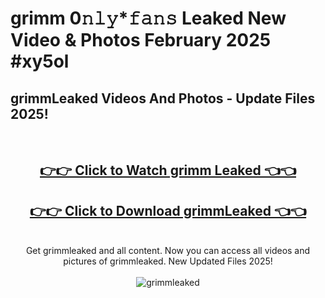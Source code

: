 # grimm 0𝚗𝚕𝚢*𝚏𝚊𝚗𝚜 Leaked New Video & Photos February 2025 #xy5ol

<h2>grimmLeaked Videos And Photos - Update Files 2025!</h2>
<br>
<div align="center">
<h2><a href="https://mediaupload.pro?title=grimm&ref=11F" rel="nofollow">👉👉 Click to Watch grimm Leaked 👈👈</a></h2>
<h2><a href="https://mediaupload.pro?title=grimm&ref=11F" rel="nofollow">👉👉 Click to Download grimmLeaked 👈👈</a></h2>
<br>
Get grimmleaked and all content. Now you can access all videos and pictures of grimmleaked. New Updated Files 2025!
<br>
<br>
<a href="https://mediaupload.pro?title=grimm&ref=11F" rel="nofollow" data-target="animated-image.originalLink"><img src="https://i.ibb.co/Gkj2r4b/banner.png" alt="grimmleaked" style="max-width: 100%; display: inline-block;" data-target="animated-image.originalImage"></a>
</div>
<br>

